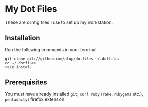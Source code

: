 # My Dot Files

These are config files I use to set up my workstation.

## Installation

Run the following commands in your terminal.

```terminal
git clone git://github.com/alup/dotfiles ~/.dotfiles
cd ~/.dotfiles
rake install
```

## Prerequisites

You must have already installed `git`, `curl`, `ruby` (`rake`,
`rubygems` etc.), `pentadactyl` firefox extension.
